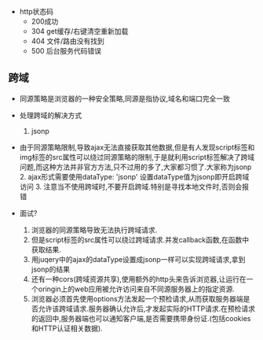 + http状态码
    - 200成功
    - 304   get缓存/右键清空重新加载
    - 404   文件/路由没有找到
    - 500   后台服务代码错误

## 跨域
+ 同源策略是浏览器的一种安全策略,同源是指协议,域名和端口完全一致

+ 处理跨域的解决方式
    1. jsonp
+ 由于同源策略限制,导致ajax无法直接获取其他数据,但是有人发现script标签和img标签的src属性可以绕过同源策略的限制,于是就利用script标签解决了跨域问题,而这种方法并非官方方法,只不过用的多了,大家都习惯了.大家称为jsonp
    2. ajax形式需要使用dataType: 'jsonp' 设置dataType值为jsonp即开启跨域访问
    3. 注意当不使用跨域时,不要开启跨域.特别是寻找本地文件时,否则会报错

+ 面试?
  1. 浏览器的同源策略导致无法执行跨域请求.
  2. 但是script标签的src属性可以绕过跨域请求.并发callback函数,在函数中获取结果.
  3. 用juqery中的ajax的dataType设置成jsonp一样可以实现跨域请求,拿到jsonp的结果
  4. 还有一种cors(跨域资源共享),使用额外的http头来告诉浏览器,让运行在一个oringin上的web应用被允许访问来自不同源服务器上的指定资源.
    5. 浏览器必须首先使用options方法发起一个预检请求,从而获取服务器端是否允许该跨域请求.服务器确认允许后,才发起实际的HTTP请求.在预检请求的返回中,服务器端也可以通知客户端,是否需要携带身份证.(包括cookies和HTTP认证相关数据).

